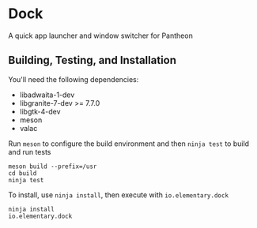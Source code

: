 # Dock

A quick app launcher and window switcher for Pantheon

## Building, Testing, and Installation

You'll need the following dependencies:

* libadwaita-1-dev
* libgranite-7-dev >= 7.7.0
* libgtk-4-dev
* meson
* valac

Run `meson` to configure the build environment and then `ninja test` to build and run tests

    meson build --prefix=/usr
    cd build
    ninja test

To install, use `ninja install`, then execute with `io.elementary.dock`

    ninja install
    io.elementary.dock
